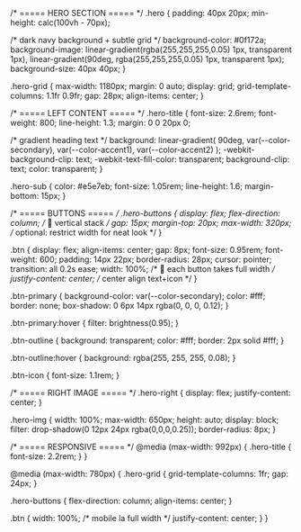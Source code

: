 /* ===== HERO SECTION ===== */
.hero {
  padding: 40px 20px;
  min-height: calc(100vh - 70px);

  /* dark navy background + subtle grid */
  background-color: #0f172a;
  background-image: 
    linear-gradient(rgba(255,255,255,0.05) 1px, transparent 1px),
    linear-gradient(90deg, rgba(255,255,255,0.05) 1px, transparent 1px);
  background-size: 40px 40px;
}

.hero-grid {
  max-width: 1180px;
  margin: 0 auto;
  display: grid;
  grid-template-columns: 1.1fr 0.9fr;
  gap: 28px;
  align-items: center;
}

/* ===== LEFT CONTENT ===== */
.hero-title {
  font-size: 2.6rem;
  font-weight: 800;
  line-height: 1.3;
  margin: 0 0 20px 0;

  /* gradient heading text */
  background: linear-gradient(
    90deg,
    var(--color-secondary),
    var(--color-accent1),
    var(--color-accent2)
  );
  -webkit-background-clip: text;
  -webkit-text-fill-color: transparent;
  background-clip: text;
  color: transparent;
}

.hero-sub {
  color: #e5e7eb;
  font-size: 1.05rem;
  line-height: 1.6;
  margin-bottom: 15px;
}

/* ===== BUTTONS ===== */
.hero-buttons {
  display: flex;
  flex-direction: column;  /* 🔑 vertical stack */
  gap: 15px;
  margin-top: 20px;
  max-width: 320px; /* optional: restrict width for neat look */
}

.btn {
  display: flex;
  align-items: center;
  gap: 8px;
  font-size: 0.95rem;
  font-weight: 600;
  padding: 14px 22px;
  border-radius: 28px;
  cursor: pointer;
  transition: all 0.2s ease;
  width: 100%;              /* 🔑 each button takes full width */
  justify-content: center;  /* center align text+icon */
}

.btn-primary {
  background-color: var(--color-secondary);
  color: #fff;
  border: none;
  box-shadow: 0 6px 14px rgba(0, 0, 0, 0.12);
}

.btn-primary:hover {
  filter: brightness(0.95);
}

.btn-outline {
  background: transparent;
  color: #fff;
  border: 2px solid #fff;
}

.btn-outline:hover {
  background: rgba(255, 255, 255, 0.08);
}

.btn-icon {
  font-size: 1.1rem;
}

/* ===== RIGHT IMAGE ===== */
.hero-right {
  display: flex;
  justify-content: center;
}

.hero-img {
  width: 100%;
  max-width: 650px;
  height: auto;
  display: block;
  filter: drop-shadow(0 12px 24px rgba(0,0,0,0.25));
  border-radius: 8px;
}

/* ===== RESPONSIVE ===== */
@media (max-width: 992px) {
  .hero-title {
    font-size: 2.2rem;
  }
}

@media (max-width: 780px) {
  .hero-grid {
    grid-template-columns: 1fr;
    gap: 24px;
  }

  .hero-buttons {
    flex-direction: column;
    align-items: center;
  }

  .btn {
    width: 100%;              /* mobile la full width */
    justify-content: center;
  }
}
